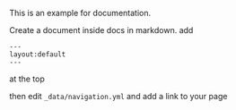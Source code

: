 This is an example for documentation.

Create a document inside docs in markdown.
add 
```
---
layout:default
---
```
at the top

then edit `_data/navigation.yml` and add a link to your page
